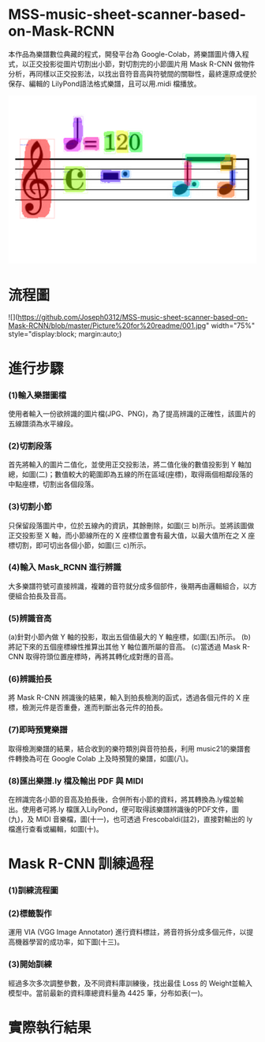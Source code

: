 # MSS-music-sheet-scanner-based-on-Mask-RCNN
本作品為樂譜數位典藏的程式，開發平台為 Google-Colab，將樂譜圖片傳入程式，以正交投影從圖片切割出小節，對切割完的小節圖片用 Mask R-CNN 做物件分析，再同樣以正交投影法，以找出音符音高與符號間的關聯性，最終還原成便於保存、編輯的 LilyPond語法格式樂譜，且可以用.midi 檔播放。

![image](https://github.com/Joseph0312/MSS-music-sheet-scanner-based-on-Mask-RCNN/blob/master/Picture%20for%20readme/note_detect_result.png)

<H1>流程圖</H1>

![](https://github.com/Joseph0312/MSS-music-sheet-scanner-based-on-Mask-RCNN/blob/master/Picture%20for%20readme/001.jpg" width="75%" style="display:block; margin:auto;)
<H1>進行步驟</H1>
<H3>(1)輸入樂譜圖檔</H3>
使用者輸入一份欲辨識的圖片檔(JPG、PNG)，為了提高辨識的正確性，該圖片的五線譜須為水平線段。

<H3>(2)切割段落</H3>
首先將輸入的圖片二值化，並使用正交投影法，將二值化後的數值投影到 Y 軸加總，如圖(二)；數值較大的範圍即為五線的所在區域(座標)，取得兩個相鄰段落的中點座標，切割出各個段落。

<H3>(3)切割小節</H3>
只保留段落圖片中，位於五線內的資訊，其餘刪除，如圖(三 b)所示。並將該圖做正交投影至 X 軸，而小節線所在的 X 座標位置會有最大值，以最大值所在之 X 座標切割，即可切出各個小節，如圖(三 c)所示。

<H3>(4)輸入 Mask_RCNN 進行辨識</H3>
大多樂譜符號可直接辨識，複雜的音符就分成多個部件，後期再由邏輯組合，以方便組合拍長及音高。

<H3>(5)辨識音高</H3>
(a)針對小節內做 Y 軸的投影，取出五個值最大的 Y 軸座標，如圖(五)所示。
(b)將記下來的五個座標線性推算出其他 Y 軸位置所屬的音高。
(c)當透過 Mask R-CNN 取得符頭位置座標時，再將其轉化成對應的音高。

<H3>(6)辨識拍長</H3>
將 Mask R-CNN 辨識後的結果，輸入到拍長檢測的函式，透過各個元件的 X 座標，檢測元件是否重疊，進而判斷出各元件的拍長。

<H3>(7)即時預覽樂譜</H3>
取得檢測樂譜的結果，結合收到的樂符類別與音符拍長，利用 music21的樂譜套件轉換為可在 Google Colab 上及時預覽的樂譜，如圖(八)。

<H3>(8)匯出樂譜.ly 檔及輸出 PDF 與 MIDI</H3>
在辨識完各小節的音高及拍長後，合併所有小節的資料，將其轉換為.ly檔並輸出。使用者可將.ly 檔匯入LilyPond，便可取得該樂譜辨識後的PDF文件，圖(九)，及 MIDI 音樂檔，圖(十一)，也可透過 Frescobaldi(註2)，直接對輸出的 ly 檔進行查看或編輯，如圖(十)。


<H1>Mask R-CNN 訓練過程</H1>
<H3>(1)訓練流程圖</H3>

<H3>(2)標籤製作</H3>
運用 VIA (VGG Image Annotator) 進行資料標註，將音符拆分成多個元件，以提高機器學習的成功率，如下圖(十三)。

<H3>(3)開始訓練</H3>
經過多次多次調整參數，及不同資料庫訓練後，找出最佳 Loss 的 Weight並輸入模型中。當前最新的資料庫總資料量為 4425 筆，分布如表(一)。

<H1>實際執行結果</H1>
